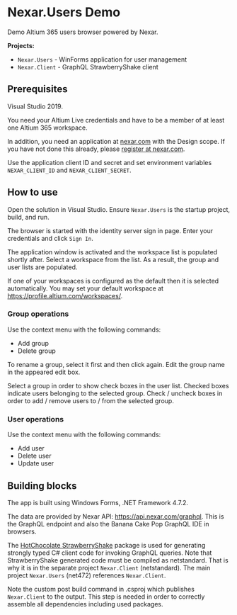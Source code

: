 # Nexar.Users Demo

[nexar.com]: https://nexar.com/

Demo Altium 365 users browser powered by Nexar.

**Projects:**

- `Nexar.Users` - WinForms application for user management
- `Nexar.Client` - GraphQL StrawberryShake client

## Prerequisites

Visual Studio 2019.

You need your Altium Live credentials and have to be a member of at least one Altium 365 workspace.

In addition, you need an application at [nexar.com] with the Design scope.
If you have not done this already, please [register at nexar.com](https://github.com/NexarDeveloper/nexar-forum/discussions/4).

Use the application client ID and secret and set environment variables `NEXAR_CLIENT_ID` and `NEXAR_CLIENT_SECRET`.

## How to use

Open the solution in Visual Studio.
Ensure `Nexar.Users` is the startup project, build, and run.

The browser is started with the identity server sign in page.
Enter your credentials and click `Sign In`.

The application window is activated and the workspace list is populated shortly after.
Select a workspace from the list. As a result, the group and user lists are populated.

If one of your workspaces is configured as the default then it is selected automatically.
You may set your default workspace at <https://profile.altium.com/workspaces/>.

### Group operations

Use the context menu with the following commands:

- Add group
- Delete group

To rename a group, select it first and then click again.
Edit the group name in the appeared edit box.

Select a group in order to show check boxes in the user list.
Checked boxes indicate users belonging to the selected group.
Check / uncheck boxes in order to add / remove users to / from the selected group.

### User operations

Use the context menu with the following commands:

- Add user
- Delete user
- Update user

## Building blocks

The app is built using Windows Forms, .NET Framework 4.7.2.

The data are provided by Nexar API: <https://api.nexar.com/graphql>.
This is the GraphQL endpoint and also the Banana Cake Pop GraphQL IDE in browsers.

The [HotChocolate StrawberryShake](https://github.com/ChilliCream/hotchocolate) package
is used for generating strongly typed C# client code for invoking GraphQL queries.
Note that StrawberryShake generated code must be compiled as netstandard.
That is why it is in the separate project `Nexar.Client` (netstandard).
The main project `Nexar.Users` (net472) references `Nexar.Client`.

Note the custom post build command in .csproj which publishes `Nexar.Client` to the output.
This step is needed in order to correctly assemble all dependencies including used packages.
